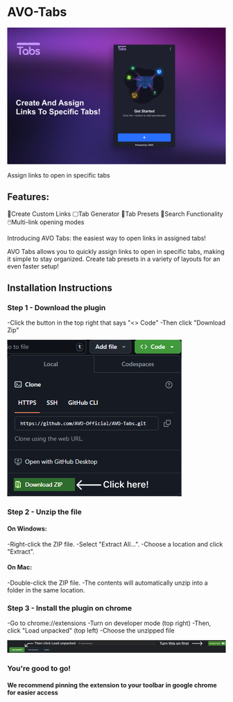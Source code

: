 # AVO-Tabs

![Header Image](images/Header.png)

Assign links to open in specific tabs

## Features:
📝Create Custom Links
🖵Tab Generator
📁Tab Presets
🔎Search Functionality
🖱️Multi-link opening modes

Introducing AVO Tabs: the easiest way to open links in assigned tabs!

AVO Tabs allows you to quickly assign links to open in specific tabs, making it simple to stay organized. Create tab presets in a variety of layouts for an even faster setup!


## Installation Instructions

### Step 1 - Download the plugin

-Click the button in the top right that says "<> Code"
-Then click "Download Zip"

![Step 1](images/step1.png)

### Step 2 - Unzip the file

#### On Windows:
-Right-click the ZIP file.
-Select "Extract All…".
-Choose a location and click "Extract".

#### On Mac:
-Double-click the ZIP file.
-The contents will automatically unzip into a folder in the same location.

### Step 3 - Install the plugin on chrome

-Go to chrome://extensions
-Turn on developer mode (top right)
-Then, click "Load unpacked" (top left)
-Choose the unzipped file

![Step 3](images/step3.png)

### You're good to go!

#### We recommend pinning the extension to your toolbar in google chrome for easier access
